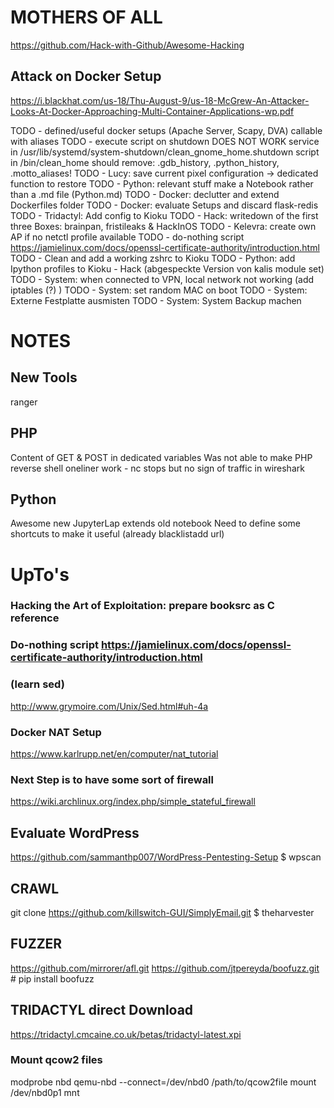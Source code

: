 # MOTHERS OF ALL
https://github.com/Hack-with-Github/Awesome-Hacking

## Attack on Docker Setup
https://i.blackhat.com/us-18/Thu-August-9/us-18-McGrew-An-Attacker-Looks-At-Docker-Approaching-Multi-Container-Applications-wp.pdf

TODO - defined/useful docker setups (Apache Server, Scapy, DVA) callable with aliases
TODO - execute script on shutdown DOES NOT WORK
       service in /usr/lib/systemd/system-shutdown/clean_gnome_home.shutdown
       script in /bin/clean_home
       should remove: .gdb_history, .python_history, .motto_aliases!
TODO - Lucy: save current pixel configuration -> dedicated function to restore
TODO - Python: relevant stuff make a Notebook rather than a .md file (Python.md)
TODO - Docker: declutter and extend Dockerfiles folder
TODO - Docker: evaluate Setups and discard flask-redis
TODO - Tridactyl: Add config to Kioku
TODO - Hack: writedown of the first three Boxes: brainpan, fristileaks & HackInOS
TODO - Kelevra: create own AP if no netctl profile available
TODO - do-nothing script https://jamielinux.com/docs/openssl-certificate-authority/introduction.html
TODO - Clean and add a working zshrc to Kioku
TODO - Python: add Ipython profiles to Kioku
        - Hack (abgespeckte Version von kalis module set)
TODO - System: when connected to VPN, local network not working (add iptables (?) )
TODO - System: set random MAC on boot
TODO - System: Externe Festplatte ausmisten
TODO - System: System Backup machen

# NOTES
## New Tools
ranger

## PHP
Content of GET & POST in dedicated variables
Was not able to make PHP reverse shell oneliner work - nc stops but no sign of traffic in wireshark

## Python 
Awesome new JupyterLap extends old notebook
Need to define some shortcuts to make it useful (already blacklistadd url)


# UpTo's
### Hacking the Art of Exploitation: prepare booksrc as C reference
### Do-nothing script https://jamielinux.com/docs/openssl-certificate-authority/introduction.html
### (learn sed)
http://www.grymoire.com/Unix/Sed.html#uh-4a 
### Docker NAT Setup
https://www.karlrupp.net/en/computer/nat_tutorial
### Next Step is to have some sort of firewall
https://wiki.archlinux.org/index.php/simple_stateful_firewall


## Evaluate WordPress
https://github.com/sammanthp007/WordPress-Pentesting-Setup
$ wpscan

## CRAWL
git clone https://github.com/killswitch-GUI/SimplyEmail.git
$ theharvester

## FUZZER
https://github.com/mirrorer/afl.git
https://github.com/jtpereyda/boofuzz.git # pip install boofuzz

## TRIDACTYL direct Download
https://tridactyl.cmcaine.co.uk/betas/tridactyl-latest.xpi


### Mount qcow2 files
modprobe nbd
qemu-nbd --connect=/dev/nbd0 /path/to/qcow2file
mount /dev/nbd0p1 mnt

